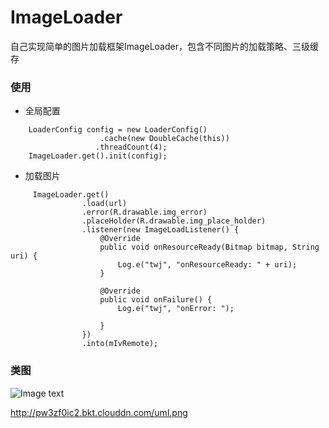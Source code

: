 # ImageLoader
自己实现简单的图片加载框架ImageLoader，包含不同图片的加载策略、三级缓存

### 使用
- 全局配置
```
    LoaderConfig config = new LoaderConfig()
                    .cache(new DoubleCache(this))
                   .threadCount(4);
    ImageLoader.get().init(config);
```

- 加载图片

```
     ImageLoader.get()
                .load(url)
                .error(R.drawable.img_error)
                .placeHolder(R.drawable.img_place_holder)
                .listener(new ImageLoadListener() {
                    @Override
                    public void onResourceReady(Bitmap bitmap, String uri) {
                        Log.e("twj", "onResourceReady: " + uri);
                    }

                    @Override
                    public void onFailure() {
                        Log.e("twj", "onError: ");

                    }
                })
                .into(mIvRemote);
```

### 类图

![Image text](http://pw3zf0ic2.bkt.clouddn.com/uml.png)

http://pw3zf0ic2.bkt.clouddn.com/uml.png
